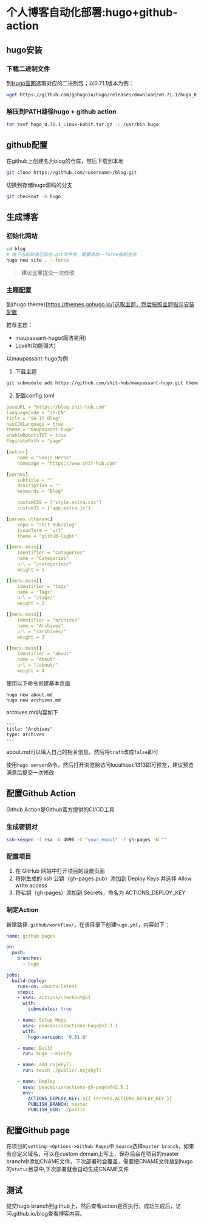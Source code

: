 # 个人博客自动化部署:hugo+github-action


## hugo安装
### 下载二进制文件
到[Hugo官网](https://github.com/gohugoio/hugo/releases)选取对应的二进制包；以0.71.1版本为例：
```bash
wget https://github.com/gohugoio/hugo/releases/download/v0.71.1/hugo_0.71.1_Linux-64bit.tar.gz
```
### 解压到PATH路径hugo + github action
```bash
tar zxvf hugo_0.71.1_Linux-64bit.tar.gz -C /usr/bin hugo
```

## github配置
在github上创建名为blog的仓库，然后下载到本地
```bash
git clone https://github.com/<username>/blog.git
```
切换到存储hugo源码的分支
```bash
git checkout -b hugo
```

## 生成博客
### 初始化网站
```bash
cd blog
# 由于当前目录已存在.git文件夹，需要添加--force强制生成
hugo new site . --force
```
> 建议这里提交一次修改

### 主题配置
到(hugo theme)[https://themes.gohugo.io/]选取主题，然后按照主题指示安装配置

推荐主题：
- maupassant-hugo(简洁易用)
- LoveIt(功能强大)

以maupassant-hugo为例
1. 下载主题
```bash
git submodule add https://github.com/shit-hub/maupassant-hugo.git themes/maupassant-hugo
```

2. 配置config.toml
```yaml
baseURL = "https://blog.shit-hub.com"
languageCode = "zh-CN"
title = "SH IT Blog"
hasCJKLanguage = true
theme = "maupassant-hugo"
enableRobotsTXT = true
PaginatePath = "page"

[author]
    name = "Sanjo Heron"
    homepage = "https://www.shit-hub.com"

[params]
    subtitle = ""
    description = ""
    keywords = "Blog"

    customCSS = ["style.extra.css"]
    customJS = ["app.extra.js"]

[params.utteranc]
    repo = "shit-hub/blog"
    issueTerm = "url"
    theme = "github-light"

[[menu.main]]
    identifier = "categories"
    name = "Categories"
    url = "/categories/"
    weight = 1

[[menu.main]]
    identifier = "tags"
    name = "Tags"
    url = "/tags/"
    weight = 2

[[menu.main]]
    identifier = "archives"
    name = "Archives"
    url = "/archives/"
    weight = 3

[[menu.main]]
    identifier = "about"
    name = "About"
    url = "/about/"
    weight = 4
```
使用以下命令创建基本页面
```
hugo new about.md
hugo new archives.md
```
archives.md内容如下
```
---
title: "Archives"
type: archives
---
```
about.md可以填入自己的相关信息，然后将`traft`改成`false`即可

使用`hugo server`命令，然后打开浏览器访问localhost:1313即可预览，建议预览满意后提交一次修改

## 配置Github Action
Github Action是Github官方提供的CI/CD工具
### 生成密钥对
```bash
ssh-keygen -t rsa -b 4096 -C "your_email" -f gh-pages -N ""
```

### 配置项目
1. 在 GitHub 网站中打开项目的设置页面
2. 将刚生成的 ssh 公钥（gh-pages.pub）添加到 Deploy Keys 并选择 Allow write access
3. 将私钥（gh-pages）添加到 Secrets，命名为 ACTIONS_DEPLOY_KEY

### 制定Action
新建路径`.github/workflow/`，在该目录下创建`hugo.yml`，内容如下：
```yml
name: github pages

on:
  push:
    branches:
      - hugo

jobs:
  build-deploy:
    runs-on: ubuntu-latest
    steps:
    - uses: actions/checkout@v1
      with:
        submodules: true

    - name: Setup Hugo
      uses: peaceiris/actions-hugo@v2.3.1
      with:
        hugo-version: '0.61.0'

    - name: Build
      run: hugo --minify

    - name: add nojekyll
      run: touch ./public/.nojekyll

    - name: Deploy
      uses: peaceiris/actions-gh-pages@v2.5.1
      env:
        ACTIONS_DEPLOY_KEY: ${{ secrets.ACTIONS_DEPLOY_KEY }}
        PUBLISH_BRANCH: master
        PUBLISH_DIR: ./public
```

## 配置Github page
在项目的`setting->Options->Github Pages`中,`Source`选择`master branch`，如果有自定义域名，可以在custom domain上写上，保存后会在项目的master branch中添加CNAME文件，下次部署时会覆盖，需要把CNAME文件放到hugo的`static`目录中,下次部署就会自动生成CNAME文件

## 测试
提交hugo branch到github上，然后查看action是否执行，成功生成后，访问<username>.github.io/blog查看博客内容。
